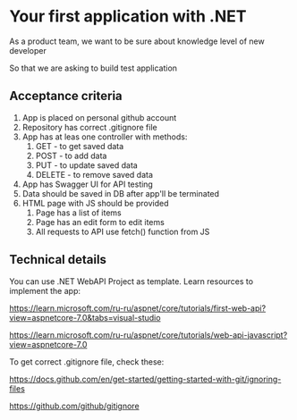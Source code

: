 # Your first application with .NET
As a product team, we want to be sure about knowledge level of new developer

So that we are asking to build test application

## Acceptance criteria

1. App is placed on personal github account
2. Repository has correct .gitignore file
3. App has at leas one controller with methods:
    1. GET - to get saved data
    2. POST - to add data
    3. PUT - to update saved data
    4. DELETE - to remove saved data
4. App has Swagger UI for API testing
5. Data should be saved in DB after app'll be terminated
6. HTML page with JS should be provided
    1. Page has a list of items
    2. Page has an edit form to edit items
    3. All requests to API use fetch() function from JS

## Technical details

You can use .NET WebAPI Project as template. Learn resources to implement the app:

https://learn.microsoft.com/ru-ru/aspnet/core/tutorials/first-web-api?view=aspnetcore-7.0&tabs=visual-studio

https://learn.microsoft.com/ru-ru/aspnet/core/tutorials/web-api-javascript?view=aspnetcore-7.0

To get correct .gitignore file, check these: 

https://docs.github.com/en/get-started/getting-started-with-git/ignoring-files

https://github.com/github/gitignore
